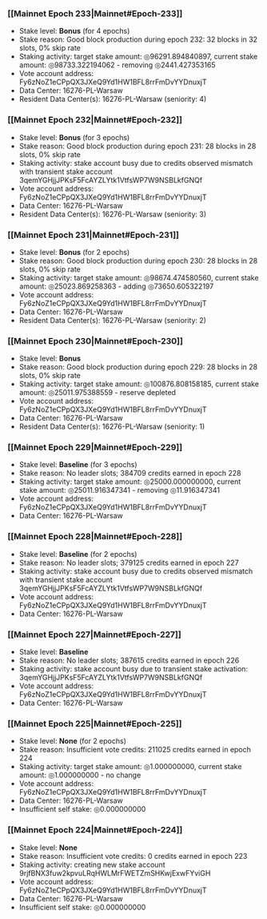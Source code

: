 ### [[Mainnet Epoch 233|Mainnet#Epoch-233]]
* Stake level: **Bonus** (for 4 epochs)
* Stake reason: Good block production during epoch 232: 32 blocks in 32 slots, 0% skip rate
* Staking activity: target stake amount: ◎96291.894840897, current stake amount: ◎98733.322194062 - removing ◎2441.427353165
* Vote account address: Fy6zNoZ1eCPpQX3JXeQ9Yd1HW1BFL8rrFmDvYYDnuxjT
* Data Center: 16276-PL-Warsaw
* Resident Data Center(s): 16276-PL-Warsaw (seniority: 4)
### [[Mainnet Epoch 232|Mainnet#Epoch-232]]
* Stake level: **Bonus** (for 3 epochs)
* Stake reason: Good block production during epoch 231: 28 blocks in 28 slots, 0% skip rate
* Staking activity: stake account busy due to credits observed mismatch with transient stake account 3qemYGHjjJPKsF5FcAYZLYtk1VtfsWP7W9NSBLkfGNQf
* Vote account address: Fy6zNoZ1eCPpQX3JXeQ9Yd1HW1BFL8rrFmDvYYDnuxjT
* Data Center: 16276-PL-Warsaw
* Resident Data Center(s): 16276-PL-Warsaw (seniority: 3)
### [[Mainnet Epoch 231|Mainnet#Epoch-231]]
* Stake level: **Bonus** (for 2 epochs)
* Stake reason: Good block production during epoch 230: 28 blocks in 28 slots, 0% skip rate
* Staking activity: target stake amount: ◎98674.474580560, current stake amount: ◎25023.869258363 - adding ◎73650.605322197
* Vote account address: Fy6zNoZ1eCPpQX3JXeQ9Yd1HW1BFL8rrFmDvYYDnuxjT
* Data Center: 16276-PL-Warsaw
* Resident Data Center(s): 16276-PL-Warsaw (seniority: 2)
### [[Mainnet Epoch 230|Mainnet#Epoch-230]]
* Stake level: **Bonus**
* Stake reason: Good block production during epoch 229: 28 blocks in 28 slots, 0% skip rate
* Staking activity: target stake amount: ◎100876.808158185, current stake amount: ◎25011.975388559 - reserve depleted
* Vote account address: Fy6zNoZ1eCPpQX3JXeQ9Yd1HW1BFL8rrFmDvYYDnuxjT
* Data Center: 16276-PL-Warsaw
* Resident Data Center(s): 16276-PL-Warsaw (seniority: 1)
### [[Mainnet Epoch 229|Mainnet#Epoch-229]]
* Stake level: **Baseline** (for 3 epochs)
* Stake reason: No leader slots; 384709 credits earned in epoch 228
* Staking activity: target stake amount: ◎25000.000000000, current stake amount: ◎25011.916347341 - removing ◎11.916347341
* Vote account address: Fy6zNoZ1eCPpQX3JXeQ9Yd1HW1BFL8rrFmDvYYDnuxjT
* Data Center: 16276-PL-Warsaw
### [[Mainnet Epoch 228|Mainnet#Epoch-228]]
* Stake level: **Baseline** (for 2 epochs)
* Stake reason: No leader slots; 379125 credits earned in epoch 227
* Staking activity: stake account busy due to credits observed mismatch with transient stake account 3qemYGHjjJPKsF5FcAYZLYtk1VtfsWP7W9NSBLkfGNQf
* Vote account address: Fy6zNoZ1eCPpQX3JXeQ9Yd1HW1BFL8rrFmDvYYDnuxjT
* Data Center: 16276-PL-Warsaw
### [[Mainnet Epoch 227|Mainnet#Epoch-227]]
* Stake level: **Baseline**
* Stake reason: No leader slots; 387615 credits earned in epoch 226
* Staking activity: stake account busy due to transient stake activation: 3qemYGHjjJPKsF5FcAYZLYtk1VtfsWP7W9NSBLkfGNQf
* Vote account address: Fy6zNoZ1eCPpQX3JXeQ9Yd1HW1BFL8rrFmDvYYDnuxjT
* Data Center: 16276-PL-Warsaw
### [[Mainnet Epoch 225|Mainnet#Epoch-225]]
* Stake level: **None** (for 2 epochs)
* Stake reason: Insufficient vote credits: 211025 credits earned in epoch 224
* Staking activity: target stake amount: ◎1.000000000, current stake amount: ◎1.000000000 - no change
* Vote account address: Fy6zNoZ1eCPpQX3JXeQ9Yd1HW1BFL8rrFmDvYYDnuxjT
* Data Center: 16276-PL-Warsaw
* Insufficient self stake: ◎0.000000000
### [[Mainnet Epoch 224|Mainnet#Epoch-224]]
* Stake level: **None**
* Stake reason: Insufficient vote credits: 0 credits earned in epoch 223
* Staking activity: creating new stake account 9rjfBNX3fuw2kpvuLRqHWLMrFWETZmSHKwjExwFYviGH
* Vote account address: Fy6zNoZ1eCPpQX3JXeQ9Yd1HW1BFL8rrFmDvYYDnuxjT
* Data Center: 16276-PL-Warsaw
* Insufficient self stake: ◎0.000000000